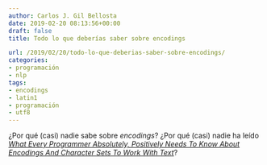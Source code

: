 ```yaml
---
author: Carlos J. Gil Bellosta
date: 2019-02-20 08:13:56+00:00
draft: false
title: Todo lo que deberías saber sobre encodings

url: /2019/02/20/todo-lo-que-deberias-saber-sobre-encodings/
categories:
- programación
- nlp
tags:
- encodings
- latin1
- programación
- utf8
---
```


¿Por qué (casi) nadie sabe sobre _encodings_? ¿Por qué (casi) nadie ha leído _[What Every Programmer Absolutely, Positively Needs To Know About Encodings And Character Sets To Work With Text](http://kunststube.net/encoding/)_?